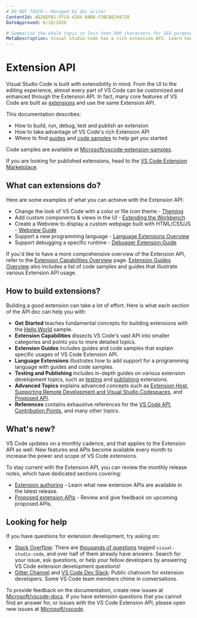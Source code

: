 ```yaml
---
# DO NOT TOUCH — Managed by doc writer
ContentId: AD26EFB1-FFC6-4284-BAB8-F3BCB8294728
DateApproved: 6/10/2020

# Summarize the whole topic in less than 300 characters for SEO purpose
MetaDescription: Visual Studio Code has a rich extension API. Learn how to create your own extensions for VS Code.
---
```


# Extension API

Visual Studio Code is built with extensibility in mind. From the UI to the editing experience, almost every part of VS Code can be customized and enhanced through the Extension API. In fact, many core features of VS Code are built as [extensions](https://github.com/Microsoft/vscode/tree/master/extensions) and use the same Extension API.

This documentation describes:

- How to build, run, debug, test and publish an extension
- How to take advantage of VS Code's rich Extension API
- Where to find [guides](https://code.visualstudio.com/api/extension-guides/overview) and [code samples](https://github.com/Microsoft/vscode-extension-samples) to help get you started

Code samples are available at [Microsoft/vscode-extension-samples](https://github.com/Microsoft/vscode-extension-samples).

If you are looking for published extensions, head to the [VS Code Extension Marketplace](https://marketplace.visualstudio.com/vscode).

## What can extensions do?

Here are some examples of what you can achieve with the Extension API:

- Change the look of VS Code with a color or file icon theme - [Theming](/api/extension-capabilities/theming)
- Add custom components & views in the UI - [Extending the Workbench](/api/extension-capabilities/extending-workbench)
- Create a Webview to display a custom webpage built with HTML/CSS/JS - [Webview Guide](/api/extension-guides/webview)
- Support a new programming language - [Language Extensions Overview](/api/language-extensions/overview)
- Support debugging a specific runtime - [Debugger Extension Guide](/api/extension-guides/debugger-extension)

If you'd like to have a more comprehensive overview of the Extension API, refer to the [Extension Capabilities Overview](/api/extension-capabilities/overview) page. [Extension Guides Overview](/api/extension-guides/overview) also includes a list of code samples and guides that illustrate various Extension API usage.

## How to build extensions?

Building a good extension can take a lot of effort. Here is what each section of the API doc can help you with:

- **Get Started** teaches fundamental concepts for building extensions with the [Hello World](https://github.com/Microsoft/vscode-extension-samples/tree/master/helloworld-sample) sample.
- **Extension Capabilities** dissects VS Code's vast API into smaller categories and points you to more detailed topics.
- **Extension Guides** includes guides and code samples that explain specific usages of VS Code Extension API.
- **Language Extensions** illustrates how to add support for a programming language with guides and code samples.
- **Testing and Publishing** includes in-depth guides on various extension development topics, such as [testing](/api/working-with-extensions/testing-extension) and [publishing](/api/working-with-extensions/publishing-extension) extensions.
- **Advanced Topics** explains advanced concepts such as [Extension Host](/api/advanced-topics/extension-host), [Supporting Remote Development and Visual Studio Codespaces](/api/advanced-topics/remote-extensions), and [Proposed API](/api/advanced-topics/using-proposed-api).
- **References** contains exhaustive references for the [VS Code API](/api/references/vscode-api), [Contribution Points](/api/references/contribution-points), and many other topics.

## What's new?

VS Code updates on a monthly cadence, and that applies to the Extension API as well. New features and APIs become available every month to increase the power and scope of VS Code extensions.

To stay current with the Extension API, you can review the monthly release notes, which have dedicated sections covering:

* [Extension authoring](https://code.visualstudio.com/updates#_extension-authoring) - Learn what new extension APIs are available in the latest release.
* [Proposed extension APIs](https://code.visualstudio.com/updates#_proposed-extension-apis) - Review and give feedback on upcoming proposed APIs.

## Looking for help

If you have questions for extension development, try asking on:

- [Stack Overflow](https://stackoverflow.com/questions/tagged/visual-studio-code): There are [thousands of questions](https://stackoverflow.com/questions/tagged/visual-studio-code) tagged `visual-studio-code`, and over half of them already have answers. Search for your issue, ask questions, or help your fellow developers by answering VS Code extension development questions!
- [Gitter Channel](https://gitter.im/Microsoft/vscode) and [VS Code Dev Slack](https://aka.ms/vscode-dev-community): Public chatroom for extension developers. Some VS Code team members chime in conversations.

To provide feedback on the documentation, create new issues at [Microsoft/vscode-docs](https://github.com/Microsoft/vscode-docs/issues).
If you have extension questions that you cannot find an answer for, or issues with the VS Code Extension API, please open new issues at [Microsoft/vscode](https://github.com/Microsoft/vscode/issues).

